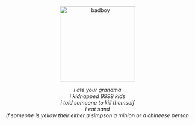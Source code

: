 <div align="center">
  <img src="https://i.ytimg.com/vi/zhvvtr5VXzg/hq720.jpg?sqp=-oaymwEhCK4FEIIDSFryq4qpAxMIARUAAAAAGAElAADIQj0AgKJD&rs=AOn4CLCj9Eq3F2BVfqSMX_H_U-uKBpiUvw" alt="badboy" width="200">
  <p>
    <i>i ate your grandma<br>
    i kidnapped 9999 kids<br>
    i told someone to kill themself<br>
    i eat sand<br>
    if someone is yellow their either a simpson a minion or a chineese person</i>
  </p>
</div>
